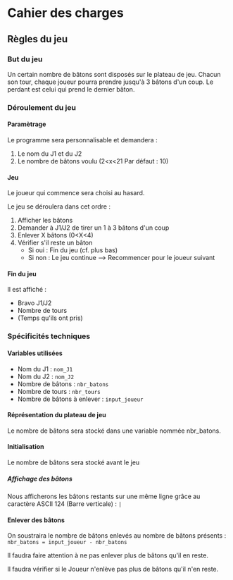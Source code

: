 # Cahier des charges

## Règles du jeu

### But du jeu
Un certain nombre de bâtons sont disposés sur le plateau de jeu.
Chacun son tour, chaque joueur pourra prendre jusqu'à 3 bâtons d'un coup.
Le perdant est celui qui prend le dernier bâton.

### Déroulement du jeu

#### Paramètrage
Le programme sera personnalisable et demandera :
1) Le nom du J1 et du J2
2) Le nombre de bâtons voulu  (2<x<21 Par défaut 
: 10)

#### Jeu
Le joueur qui commence sera choisi au hasard.

Le jeu se déroulera dans cet ordre :

1) Afficher les bâtons
2) Demander à J1/J2 de tirer un 1 à 3 bâtons d'un coup
3) Enlever X bâtons (0<X<4)
4) Vérifier s'il reste un bâton
    + Si oui : Fin du jeu (cf. plus bas)
    + Si non : Le jeu continue --> Recommencer pour le joueur suivant 

#### Fin du jeu
Il est affiché :

+ Bravo J1/J2
+ Nombre de tours
+ (Temps qu'ils ont pris)

### Spécificités techniques

#### Variables utilisées
- Nom du J1 : `nom_J1`
- Nom du J2 : `nom_J2`
- Nombre de bâtons : `nbr_batons`
- Nombre de tours : `nbr_tours`
- Nombre de bâtons à enlever : `input_joueur` 

#### Réprésentation du plateau de jeu
Le nombre de bâtons sera stocké dans une variable nommée nbr_batons.

#### Initialisation
Le nombre de bâtons sera stocké avant le jeu

##### Affichage des bâtons
Nous afficherons les bâtons restants sur une même ligne grâce au caractère ASCII 124 (Barre verticale) : `|`

#### Enlever des bâtons
On soustraira le nombre de bâtons enlevés au nombre de bâtons présents : `nbr_batons = input_joueur - nbr_batons`

Il faudra faire attention à ne pas enlever plus de bâtons qu'il en reste.

Il faudra vérifier si le Joueur n'enlève pas plus de bâtons qu'il n'en reste.

